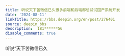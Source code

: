 ```yaml
---
title: 听说天下苦微信已久很多前端和后端都想试试国产系统开发
date: '2024-08-11'
linkTitle: https://bbs.deepin.org/en/post/276401
source: deepin_bbs
description:  181******56 
disable_comments: true
---
```

听说“天下苦微信已久
